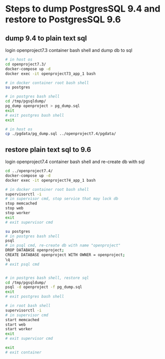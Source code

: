 # Steps to dump PostgresSQL 9.4 and restore to PostgresSQL 9.6


## dump 9.4 to plain text sql

login openproject7.3 container bash shell and dump db to sql
```bash
# in host os
cd openproject7.3/
docker-compose up -d
docker exec -it openproject73_app_1 bash

# in docker container root bash shell
su postgres

# in postgres bash shell
cd /tmp/pgsqldump/
pg_dump openproject > pg_dump.sql
exit
# exit postgres bash shell
exit

# in host os
cp ./pgdata/pg_dump.sql ../openproject7.4/pgdata/
```

## restore plain text sql to 9.6

login openproject7.4 container bash shell and re-create db with sql
```bash
cd ../openproject7.4/
docker-compose up -d
docker exec -it openproject74_app_1 bash

# in docker container root bash shell
supervisorctl -i
# in supervisor cmd, stop service that may lock db
stop memcached
stop web
stop worker
exit
# exit supervisor cmd

su postgres
# in postgres bash shell
psql
# in psql cmd, re-create db with name "openproject"
DROP DATABASE openproject;
CREATE DATABASE openproject WITH OWNER = openproject;
\q
# exit psql cmd


# in postgres bash shell, restore sql
cd /tmp/pgsqldump/
psql -d openproject -f pg_dump.sql
exit
# exit postgres bash shell

# in root bash shell
supervisorctl -i
# in supervisor cmd
start memcached
start web
start worker
exit
# exit supervisor cmd

exit
# exit container
```